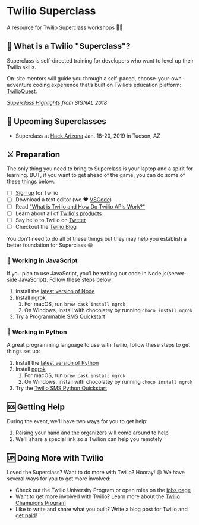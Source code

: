 # Twilio Superclass

A resource for Twilio Superclass workshops 🎉😄

## 🤔 What is a Twilio "Superclass"?

Superclass is self-directed training for developers who want to level up their Twilio skills.

On-site mentors will guide you through a self-paced, choose-your-own-adventure coding experience that’s built on Twilio’s education platform: [TwilioQuest](https://www.twilio.com/quest).

*[Superclass Highlights](https://www.youtube.com/watch?v=Epx7a-swzmo) from SIGNAL 2018*

## 📆 Upcoming Superclasses
- Superclass at [Hack Arizona](https://hackarizona.org/) Jan. 18-20, 2019 in Tucson, AZ

## ⚔️ Preparation 

The only thing you need to bring to Superclass is your laptop and a spirit for learning. BUT, if you want to get ahead of the game, you can do some of these things below:

- [ ] [Sign up](https://www.twilio.com/try-twilio) for Twilio
- [ ] Download a text editor (we ❤️ [VSCode](https://code.visualstudio.com/download))
- [ ] Read ["What is Twilio and How Do Twilio APIs Work?"](https://www.twilio.com/learn/twilio-101/what-is-twilio)
- [ ] Learn about all of [Twilio's products](https://www.twilio.com/products)
- [ ] Say hello to Twilio on [Twitter](https://twitter.com/search?f=users&vertical=default&q=%40twilio&src=typd)
- [ ] Checkout the [Twilio Blog](https://www.twilio.com/blog/)

You don't need to do all of these things but they may help you establish a better foundation for Superclass 😁
 
### 💛 Working in JavaScript  

If you plan to use JavaScript, you'l be writing our code in Node.js(server-side JavaScript). Follow these steps below:

1. Install the [latest version of Node](https://nodejs.org/en/download/)
2. Install [ngrok](https://ngrok.com/) 
    1. For macOS, run `brew cask install ngrok`
    2. On Windows, install with chocolatey by running `choco install ngrok`
3. Try a [Programmable SMS Quickstart](https://www.twilio.com/docs/sms/quickstart/node#send-an-outbound-sms-message-with-nodejs)

### 🐍 Working in Python

A great programming language to use with Twilio, follow these steps to get things set up:

1. Install the [latest version of Python](https://www.python.org/downloads/)
2. Install [ngrok](https://ngrok.com/) 
    1. For macOS, run `brew cask install ngrok`
    2. On Windows, install with chocolatey by running `choco install ngrok`
3. Try the [Twilio SMS Python Quickstart](https://www.twilio.com/docs/sms/quickstart/python)


## 🆘 Getting Help

During the event, we'll have two ways for you to get help:

1. Raising your hand and the organizers will come around to help
2. We'll share a special link so a Twilion can help you remotely 

## 🆙 Doing More with Twilio  

Loved the Superclass? Want to do more with Twilio? Hooray! 😄 We have several ways for you to get more involved:

- Check out the Twilio University Program or open roles on the [jobs page](https://www.twilio.com/company/jobs)
- Want to get more involved with Twilio? Learn more about the [Twilio Champions Program](https://www.twilio.com/blog/introducing-twilio-champions-program) 
- Like to write and share what you built? Write a blog post for Twilio and [get paid](https://go.twilio.com/twilio-voices/)! 
